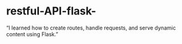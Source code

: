 # restful-API-flask-
“I learned how to create routes, handle requests, and serve dynamic content using Flask.”
